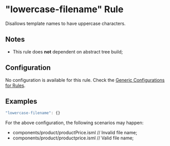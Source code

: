 # "lowercase-filename" Rule

Disallows template names to have uppercase characters.

## Notes

- This rule does **not** dependent on abstract tree build;

## Configuration

No configuration is available for this rule. Check the [Generic Configurations for Rules][generic-config].

## Examples

```js
"lowercase-filename": {}
```

For the above configuration, the following scenarios may happen:

- components/product/productPrice.isml // Invalid file name;
- components/product/productprice.isml // Valid file name;

[generic-config]: <../generic-rule-config.md>
